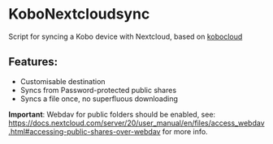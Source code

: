 # KoboNextcloudsync
Script for syncing a Kobo device with Nextcloud, based on [kobocloud](https://github.com/fsantini/KoboCloud/)

## Features:
- Customisable destination
- Syncs from Password-protected public shares
- Syncs a file once, no superfluous downloading

**Important**: Webdav for public folders should be enabled, see: https://docs.nextcloud.com/server/20/user_manual/en/files/access_webdav.html#accessing-public-shares-over-webdav for more info.